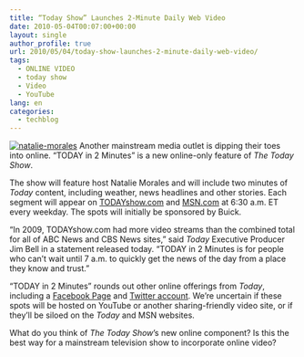 ```yaml
---
title: “Today Show” Launches 2-Minute Daily Web Video
date: 2010-05-04T00:07:00+00:00
layout: single
author_profile: true
url: 2010/05/04/today-show-launches-2-minute-daily-web-video/
tags:
  - ONLINE VIDEO
  - today show
  - Video
  - YouTube
lang: en
categories: 
  - techblog
---
```

[![natalie-morales](http://lh3.ggpht.com/_vaUVXcmC3OI/S99eSB0r51I/AAAAAAAACEY/ul2gd_6F8b8/natalie-morales_thumb%5B1%5D.jpg?imgmax=800 "natalie-morales")](http://lh5.ggpht.com/_vaUVXcmC3OI/S99ePpFr7XI/AAAAAAAACEU/_yjkLjZBaYg/s1600-h/natalie-morales%5B3%5D.jpg) Another mainstream media outlet is dipping their toes into online. “TODAY in 2 Minutes” is a new online-only feature of _The Today Show_. 

The show will feature host Natalie Morales and will include two minutes of _Today_ content, including weather, news headlines and other stories. Each segment will appear on [TODAYshow.com](http://todayshow.com/) and [MSN.com](http://msn.com/) at 6:30 a.m. ET every weekday. The spots will initially be sponsored by Buick. 

“In 2009, TODAYshow.com had more video streams than the combined total for all of ABC News and CBS News sites,” said _Today_ Executive Producer Jim Bell in a statement released today. “TODAY in 2 Minutes is for people who can’t wait until 7 a.m. to quickly get the news of the day from a place they know and trust.” 

“TODAY in 2 Minutes” rounds out other online offerings from _Today_, including a [Facebook Page](http://www.facebook.com/todayshow) and [Twitter account](http://twitter.com/todayshow). We’re uncertain if these spots will be hosted on YouTube or another sharing-friendly video site, or if they’ll be siloed on the _Today_ and MSN websites. 

What do you think of _The Today Show_’s new online component? Is this the best way for a mainstream television show to incorporate online video?